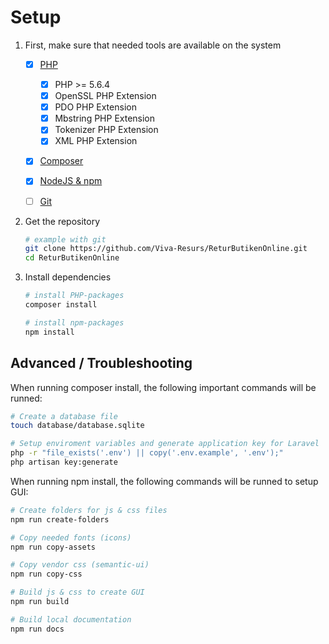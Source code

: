 # Setup

1. First, make sure that needed tools are available on the system

    - [x] [PHP](http://php.net/)
        - [x] PHP >= 5.6.4
        - [x] OpenSSL PHP Extension
        - [x] PDO PHP Extension
        - [x] Mbstring PHP Extension
        - [x] Tokenizer PHP Extension
        - [x] XML PHP Extension

    - [x] [Composer](https://getcomposer.org/download/)

    - [x] [NodeJS & npm](https://nodejs.org/en/download/)

    - [ ] [Git](https://git-scm.com/download/win)


2. Get the repository

    ```bash
    # example with git
    git clone https://github.com/Viva-Resurs/ReturButikenOnline.git
    cd ReturButikenOnline
    ```


3. Install dependencies

    ```bash
    # install PHP-packages
    composer install

    # install npm-packages
    npm install
    ```

## Advanced / Troubleshooting

When running composer install, the following important commands will be runned:
```bash
# Create a database file
touch database/database.sqlite

# Setup enviroment variables and generate application key for Laravel
php -r "file_exists('.env') || copy('.env.example', '.env');"
php artisan key:generate
```

When running npm install, the following commands will be runned to setup GUI:
```bash
# Create folders for js & css files
npm run create-folders

# Copy needed fonts (icons)
npm run copy-assets

# Copy vendor css (semantic-ui)
npm run copy-css

# Build js & css to create GUI
npm run build

# Build local documentation
npm run docs
```
